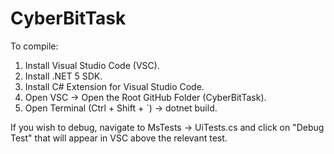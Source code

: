 # CyberBitTask
 
To compile:
1) Install Visual Studio Code (VSC).
2) Install .NET 5 SDK.
3) Install C# Extension for Visual Studio Code.
4) Open VSC -> Open the Root GitHub Folder (CyberBitTask).
5) Open Terminal (Ctrl + Shift + `) -> dotnet build.

If you wish to debug, navigate to MsTests -> UiTests.cs and click on "Debug Test" that will appear in VSC above the relevant test.
